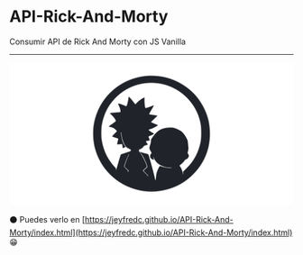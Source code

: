 # API-Rick-And-Morty

Consumir API de Rick And Morty con JS Vanilla
___

![static/images/API.png](static/images/api.png)

:black_circle: Puedes verlo en [https://jeyfredc.github.io/API-Rick-And-Morty/index.html](https://jeyfredc.github.io/API-Rick-And-Morty/index.html) :grin: